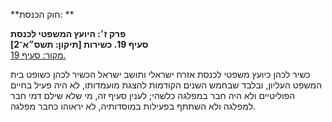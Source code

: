**חוק הכנסת: **

**פרק ז׳: היועץ המשפטי לכנסת**  
**סעיף 19. כשירות [תיקון: תשס״א־2]**  
[מקור: סעיף 19. ](https://he.wikisource.org/wiki/חוק_הכנסת#סעיף_19)  

כשיר לכהן כיועץ משפטי לכנסת אזרח ישראלי ותושב ישראל הכשיר לכהן כשופט בית המשפט העליון, ובלבד שבחמש השנים הקודמות להצגת מועמדותו, לא היה פעיל בחיים הפוליטיים ולא היה חבר במפלגה כלשהי; לענין סעיף זה, מי שלא שילם דמי חבר למפלגה ולא השתתף בפעילות במוסדותיה, לא יראוהו כחבר מפלגה.
